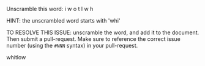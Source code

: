 Unscramble this word: i w o t l w h

HINT: the unscrambled word starts with 'whi'



TO RESOLVE THIS ISSUE: unscramble the word, and add it to the document. Then submit a pull-request.  Make sure to reference the correct issue  number (using the `#NNN` syntax) in your pull-request. 




whitlow
